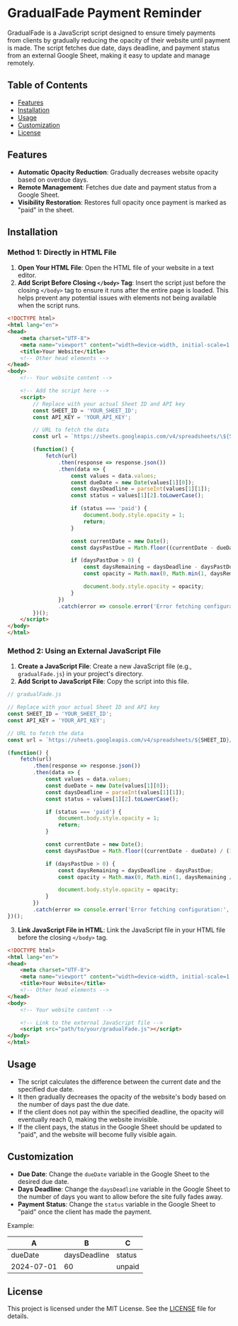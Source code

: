 
# GradualFade Payment Reminder

GradualFade is a JavaScript script designed to ensure timely payments from clients by gradually reducing the opacity of their website until payment is made. The script fetches due date, days deadline, and payment status from an external Google Sheet, making it easy to update and manage remotely.

## Table of Contents

- [Features](#features)
- [Installation](#installation)
- [Usage](#usage)
- [Customization](#customization)
- [License](#license)

## Features

- **Automatic Opacity Reduction**: Gradually decreases website opacity based on overdue days.
- **Remote Management**: Fetches due date and payment status from a Google Sheet.
- **Visibility Restoration**: Restores full opacity once payment is marked as "paid" in the sheet.

## Installation

### Method 1: Directly in HTML File

1. **Open Your HTML File**: Open the HTML file of your website in a text editor.
2. **Add Script Before Closing `</body>` Tag**: Insert the script just before the closing `</body>` tag to ensure it runs after the entire page is loaded. This helps prevent any potential issues with elements not being available when the script runs.

```html
<!DOCTYPE html>
<html lang="en">
<head>
    <meta charset="UTF-8">
    <meta name="viewport" content="width=device-width, initial-scale=1.0">
    <title>Your Website</title>
    <!-- Other head elements -->
</head>
<body>
    <!-- Your website content -->

    <!-- Add the script here -->
    <script>
        // Replace with your actual Sheet ID and API key
        const SHEET_ID = 'YOUR_SHEET_ID';
        const API_KEY = 'YOUR_API_KEY';

        // URL to fetch the data
        const url = `https://sheets.googleapis.com/v4/spreadsheets/\${SHEET_ID}/values/A1:C2?key=\${API_KEY}`;

        (function() {
            fetch(url)
                .then(response => response.json())
                .then(data => {
                    const values = data.values;
                    const dueDate = new Date(values[1][0]);
                    const daysDeadline = parseInt(values[1][1]);
                    const status = values[1][2].toLowerCase();

                    if (status === 'paid') {
                        document.body.style.opacity = 1;
                        return;
                    }

                    const currentDate = new Date();
                    const daysPastDue = Math.floor((currentDate - dueDate) / (1000 * 60 * 60 * 24));

                    if (daysPastDue > 0) {
                        const daysRemaining = daysDeadline - daysPastDue;
                        const opacity = Math.max(0, Math.min(1, daysRemaining / daysDeadline));

                        document.body.style.opacity = opacity;
                    }
                })
                .catch(error => console.error('Error fetching configuration:', error));
        })();
    </script>
</body>
</html>
```

### Method 2: Using an External JavaScript File

1. **Create a JavaScript File**: Create a new JavaScript file (e.g., `gradualFade.js`) in your project's directory.
2. **Add Script to JavaScript File**: Copy the script into this file.

```javascript
// gradualFade.js

// Replace with your actual Sheet ID and API key
const SHEET_ID = 'YOUR_SHEET_ID';
const API_KEY = 'YOUR_API_KEY';

// URL to fetch the data
const url = `https://sheets.googleapis.com/v4/spreadsheets/${SHEET_ID}/values/A1:C2?key=${API_KEY}`;

(function() {
    fetch(url)
        .then(response => response.json())
        .then(data => {
            const values = data.values;
            const dueDate = new Date(values[1][0]);
            const daysDeadline = parseInt(values[1][1]);
            const status = values[1][2].toLowerCase();

            if (status === 'paid') {
                document.body.style.opacity = 1;
                return;
            }

            const currentDate = new Date();
            const daysPastDue = Math.floor((currentDate - dueDate) / (1000 * 60 * 60 * 24));

            if (daysPastDue > 0) {
                const daysRemaining = daysDeadline - daysPastDue;
                const opacity = Math.max(0, Math.min(1, daysRemaining / daysDeadline));

                document.body.style.opacity = opacity;
            }
        })
        .catch(error => console.error('Error fetching configuration:', error));
})();
```

3. **Link JavaScript File in HTML**: Link the JavaScript file in your HTML file before the closing `</body>` tag.

```html
<!DOCTYPE html>
<html lang="en">
<head>
    <meta charset="UTF-8">
    <meta name="viewport" content="width=device-width, initial-scale=1.0">
    <title>Your Website</title>
    <!-- Other head elements -->
</head>
<body>
    <!-- Your website content -->

    <!-- Link to the external JavaScript file -->
    <script src="path/to/your/gradualFade.js"></script>
</body>
</html>
```

## Usage

- The script calculates the difference between the current date and the specified due date.
- It then gradually decreases the opacity of the website's body based on the number of days past the due date.
- If the client does not pay within the specified deadline, the opacity will eventually reach 0, making the website invisible.
- If the client pays, the status in the Google Sheet should be updated to "paid", and the website will become fully visible again.

## Customization

- **Due Date**: Change the `dueDate` variable in the Google Sheet to the desired due date.
- **Days Deadline**: Change the `daysDeadline` variable in the Google Sheet to the number of days you want to allow before the site fully fades away.
- **Payment Status**: Change the `status` variable in the Google Sheet to "paid" once the client has made the payment.

Example:

| A          | B            | C       |
|------------|--------------|---------|
| dueDate    | daysDeadline | status  |
| 2024-07-01 | 60           | unpaid  |

## License

This project is licensed under the MIT License. See the [LICENSE](LICENSE) file for details.
